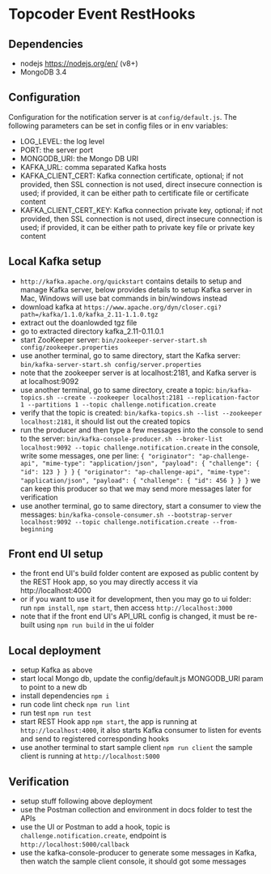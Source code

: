 # Topcoder Event RestHooks

## Dependencies
- nodejs https://nodejs.org/en/ (v8+)
- MongoDB 3.4


## Configuration
Configuration for the notification server is at `config/default.js`.
The following parameters can be set in config files or in env variables:
- LOG_LEVEL: the log level
- PORT: the server port
- MONGODB_URI: the Mongo DB URI
- KAFKA_URL: comma separated Kafka hosts
- KAFKA_CLIENT_CERT: Kafka connection certificate, optional;
    if not provided, then SSL connection is not used, direct insecure connection is used;
    if provided, it can be either path to certificate file or certificate content
- KAFKA_CLIENT_CERT_KEY: Kafka connection private key, optional;
    if not provided, then SSL connection is not used, direct insecure connection is used;
    if provided, it can be either path to private key file or private key content


## Local Kafka setup

- `http://kafka.apache.org/quickstart` contains details to setup and manage Kafka server,
  below provides details to setup Kafka server in Mac, Windows will use bat commands in bin/windows instead
- download kafka at `https://www.apache.org/dyn/closer.cgi?path=/kafka/1.1.0/kafka_2.11-1.1.0.tgz`
- extract out the doanlowded tgz file
- go to extracted directory kafka_2.11-0.11.0.1
- start ZooKeeper server:
  `bin/zookeeper-server-start.sh config/zookeeper.properties`
- use another terminal, go to same directory, start the Kafka server:
  `bin/kafka-server-start.sh config/server.properties`
- note that the zookeeper server is at localhost:2181, and Kafka server is at localhost:9092
- use another terminal, go to same directory, create a topic:
  `bin/kafka-topics.sh --create --zookeeper localhost:2181 --replication-factor 1 --partitions 1 --topic challenge.notification.create`
- verify that the topic is created:
  `bin/kafka-topics.sh --list --zookeeper localhost:2181`,
  it should list out the created topics
- run the producer and then type a few messages into the console to send to the server:
  `bin/kafka-console-producer.sh --broker-list localhost:9092 --topic challenge.notification.create`
  in the console, write some messages, one per line:
  `{ "originator": "ap-challenge-api", "mime-type": "application/json", "payload": { "challenge": { "id": 123 } } }`
  `{ "originator": "ap-challenge-api", "mime-type": "application/json", "payload": { "challenge": { "id": 456 } } }`
  we can keep this producer so that we may send more messages later for verification
- use another terminal, go to same directory, start a consumer to view the messages:
  `bin/kafka-console-consumer.sh --bootstrap-server localhost:9092 --topic challenge.notification.create --from-beginning`


## Front end UI setup

- the front end UI's build folder content are exposed as public content by the REST Hook app, so you may directly access it
  via http://localhost:4000
- or if you want to use it for development, then you may go to ui folder:
  run `npm install`, `npm start`, then access `http://localhost:3000`
- note that if the front end UI's API_URL config is changed, it must be re-built using `npm run build` in the ui folder


## Local deployment
- setup Kafka as above
- start local Mongo db, update the config/default.js MONGODB_URI param to point to a new db
- install dependencies `npm i`
- run code lint check `npm run lint`
- run test `npm run test`
- start REST Hook app `npm start`,
  the app is running at `http://localhost:4000`,
  it also starts Kafka consumer to listen for events and send to registered corresponding hooks
- use another terminal to start sample client `npm run client`
  the sample client is running at `http://localhost:5000`



## Verification

- setup stuff following above deployment
- use the Postman collection and environment in docs folder to test the APIs
- use the UI or Postman to add a hook, topic is `challenge.notification.create`,
  endpoint is `http://localhost:5000/callback`
- use the kafka-console-producer to generate some messages in Kafka,
  then watch the sample client console, it should got some messages

